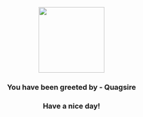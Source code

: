 <p align="center">
            <img src="https://raw.githubusercontent.com/PokeAPI/sprites/master/sprites/pokemon/195.png" width="150" height="150">
          </p>
          <h3 align="center">You have been greeted by - <b>Quagsire</b></h3>
          <h3 align="center">Have a nice day!</h3>
        